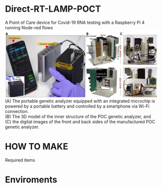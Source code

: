 # Direct-RT-LAMP-POCT
A Point of Care device for Covid-19 RNA testing with a Raspberry Pi 4 running Node-red flows  
![Demo](https://github.com/nqh2412/Direct-RT-LAMP-POCT/blob/main/Demo.jpg)
(A) The portable genetic analyzer equipped with an integrated microchip is powered by a portable battery and controlled by a smartphone via Wi-Fi connection.  
(B) The 3D model of the inner structure of the POC genetic analyzer, and  
(C) the digital images of the front and back sides of the manufactured POC genetic analyzer.  

# HOW TO MAKE
Required items

  
  # Enviroments
  

